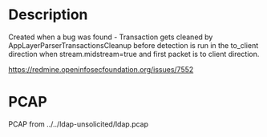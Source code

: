 # Description

Created when a bug was found - Transaction gets cleaned by
AppLayerParserTransactionsCleanup before detection is run in the to_client
direction when stream.midstream=true and first packet is to client direction.

https://redmine.openinfosecfoundation.org/issues/7552

# PCAP

PCAP from ../../ldap-unsolicited/ldap.pcap